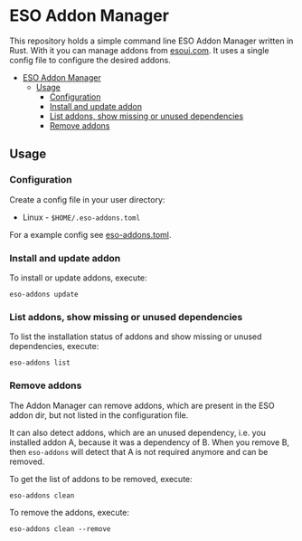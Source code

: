 # ESO Addon Manager

This repository holds a simple command line ESO Addon Manager written in Rust. With it you can manage addons from [esoui.com](https://www.esoui.com/). It uses a single config file to configure the desired addons.

- [ESO Addon Manager](#eso-addon-manager)
  - [Usage](#usage)
    - [Configuration](#configuration)
    - [Install and update addon](#install-and-update-addon)
    - [List addons, show missing or unused dependencies](#list-addons-show-missing-or-unused-dependencies)
    - [Remove addons](#remove-addons)

## Usage

### Configuration

Create a config file in your user directory:
- Linux - `$HOME/.eso-addons.toml`

For a example config see [eso-addons.toml](./eso-addons.toml).

### Install and update addon

To install or update addons, execute:
```
eso-addons update
```

### List addons, show missing or unused dependencies

To list the installation status of addons and show missing or unused dependencies, execute:
```
eso-addons list
```

### Remove addons

The Addon Manager can remove addons, which are present in the ESO addon dir, but not listed in the configuration file.

It can also detect addons, which are an unused dependency, i.e. you installed addon A, because it was a dependency of B. When you remove B, then `eso-addons` will detect that A is not required anymore and can be removed.

To get the list of addons to be removed, execute:
```
eso-addons clean
```

To remove the addons, execute:
```
eso-addons clean --remove
```

